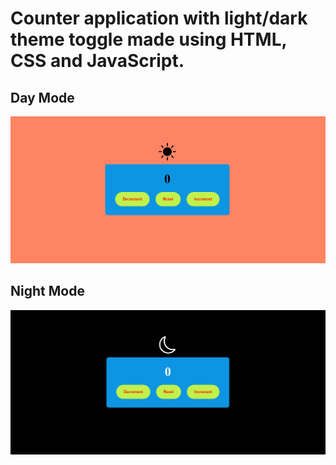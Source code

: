 # Counter application with light/dark theme toggle made using HTML, CSS and JavaScript.
## Day Mode
<img src = "https://github.com/IInnffiinniittyy/Counter-Application/blob/main/Pics/1.jpg"/>

## Night Mode
<img src = "https://github.com/IInnffiinniittyy/Counter-Application/blob/main/Pics/2.jpg"/>
